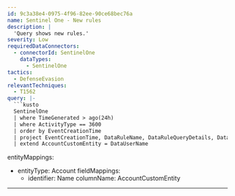 ```yaml
---
id: 9c3a38e4-0975-4f96-82ee-90ce68bec76a
name: Sentinel One - New rules
description: |
  'Query shows new rules.'
severity: Low
requiredDataConnectors:
  - connectorId: SentinelOne
    dataTypes:
      - SentinelOne
tactics:
  - DefenseEvasion
relevantTechniques:
  - T1562
query: |-
  ```kusto
  SentinelOne
  | where TimeGenerated > ago(24h)
  | where ActivityType == 3600
  | order by EventCreationTime
  | project EventCreationTime, DataRuleName, DataRuleQueryDetails, DataStatus, DataUserName
  | extend AccountCustomEntity = DataUserName
  ```
entityMappings:
  - entityType: Account
    fieldMappings:
      - identifier: Name
        columnName: AccountCustomEntity
---
```


